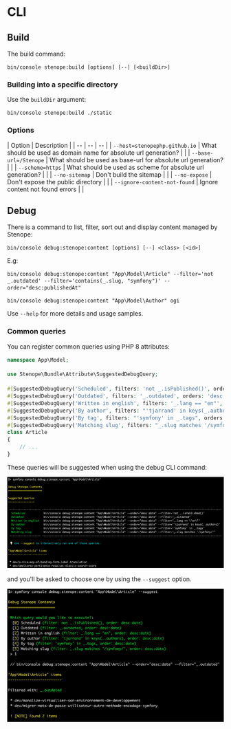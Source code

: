 # CLI

## Build

The build command:

```shell
bin/console stenope:build [options] [--] [<buildDir>]
```

### Building into a specific directory

Use the `buildDir` argument:

```shell
bin/console stenope:build ./static
```

### Options

| Option | Description |
| -- | -- | -- |
| `--host=stenopephp.github.io` | What should be used as domain name for absolute url generation? | |
| `--base-url=/Stenope` | What should be used as base-url for absolute url generation? | |
| `--scheme=https` | What should be used as scheme for absolute url generation? | |
| `--no-sitemap` | Don't build the sitemap | |
| `--no-expose` | Don't expose the public directory | |
| `--ignore-content-not-found` | Ignore content not found errors | |

## Debug

There is a command to list, filter, sort out and display content managed by Stenope:

```shell
bin/console debug:stenope:content [options] [--] <class> [<id>]
```

E.g:

```shell
bin/console debug:stenope:content "App\Model\Article" --filter='not _.outdated' --filter='contains(_.slug, "symfony")' --order="desc:publishedAt"
```

```shell
bin/console debug:stenope:content "App\Model\Author" ogi
```

Use `--help` for more details and usage samples.

### Common queries

You can register common queries using PHP 8 attributes:

```php
namespace App\Model;

use Stenope\Bundle\Attribute\SuggestedDebugQuery;

#[SuggestedDebugQuery('Scheduled', filters: 'not _.isPublished()', orders: 'desc:date')]
#[SuggestedDebugQuery('Outdated', filters: '_.outdated', orders: 'desc:date')]
#[SuggestedDebugQuery('Written in english', filters: '_.lang == "en"', orders: 'desc:date')]
#[SuggestedDebugQuery('By author', filters: "'tjarrand' in keys(_.authors)", orders: 'desc:date')]
#[SuggestedDebugQuery('By tag', filters: "'symfony' in _.tags", orders: 'desc:date')]
#[SuggestedDebugQuery('Matching slug', filters: "_.slug matches '/symfony/'", orders: 'desc:date')]
class Article
{
    // ...
}
```

These queries will be suggested when using the debug CLI command:

![cli-debug-suggestions](./images/cli-debug-suggestions.png)

and you'll be asked to choose one by using the `--suggest` option.

![cli-debug-suggest](./images/cli-debug-suggest.png)
